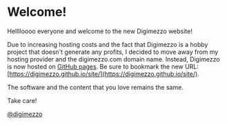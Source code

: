 # Welcome!

Helllloooo everyone and welcome to the new Digimezzo website!

Due to increasing hosting costs and the fact that Digimezzo is a hobby project that doesn't generate any profits, I decided to move away from my hosting provider and the digimezzo.com domain name. Instead, Digimezzo is now hosted on [GitHub pages](https://digimezzo.github.io/site/). Be sure to bookmark the new URL: [https://digimezzo.github.io/site/](https://digimezzo.github.io/site/).

The software and the content that you love remains the same.

Take care!

[@digimezzo](https://twitter.com/digimezzo)
